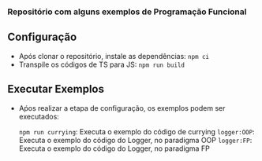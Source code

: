 ### Repositório com alguns exemplos de Programação Funcional

## Configuração

- Após clonar o repositório, instale as dependências: `npm ci`
- Transpile os códigos de TS para JS: `npm run build`

## Executar Exemplos

- Aṕos realizar a etapa de configuração, os exemplos podem ser executados:

  `npm run currying`: Executa o exemplo do código de currying
  `logger:OOP`: Executa o exemplo do código do Logger, no paradigma OOP
  `logger:FP`: Executa o exemplo do código do Logger, no paradigma FP

  